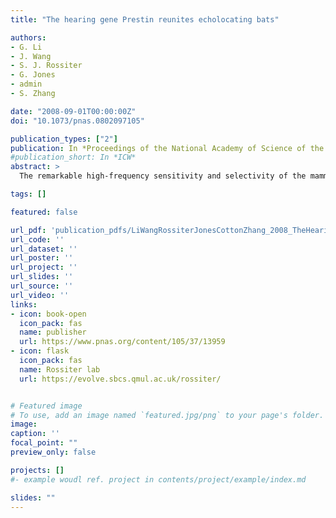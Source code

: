 ```yaml
---
title: "The hearing gene Prestin reunites echolocating bats"

authors:
- G. Li
- J. Wang
- S. J. Rossiter
- G. Jones
- admin
- S. Zhang

date: "2008-09-01T00:00:00Z"
doi: "10.1073/pnas.0802097105"

publication_types: ["2"]
publication: In *Proceedings of the National Academy of Science of the USA* 105\:13959--13964
#publication_short: In *ICW*
abstract: >
  The remarkable high-frequency sensitivity and selectivity of the mammalian auditory system has been attributed to the evolution of mechanical amplification, in which sound waves are amplified by outer hair cells in the cochlea. This process is driven by the recently discovered protein prestin, encoded by the gene Prestin. Echolocating bats use ultrasound for orientation and hunting and possess the highest frequency hearing of all mammals. To test for the involvement of Prestin in the evolution of bat echolocation, we sequenced the coding region in echolocating and nonecholocating species. The resulting putative gene tree showed strong support for a monophyletic assemblage of echolocating species, conflicting with the species phylogeny in which echolocators are paraphyletic. We reject the possibilities that this conflict arises from either gene duplication and loss or relaxed selection in nonecholocating fruit bats. Instead, we hypothesize that the putative gene tree reflects convergence at stretches of functional importance. Convergence is supported by the recovery of the species tree from alignments of hydrophobic transmembrane domains, and the putative gene tree from the intra- and extracellular domains. We also found evidence that Prestin has undergone Darwinian selection associated with the evolution of specialized constant-frequency echolocation, which is characterized by sharp auditory tuning. Our study of a hearing gene in bats strongly implicates Prestin in the evolution of echolocation, and suggests independent evolution of high-frequency hearing in bats. These results highlight the potential problems of extracting phylogenetic signals from functional genes that may be prone to convergence.

tags: []

featured: false

url_pdf: 'publication_pdfs/LiWangRossiterJonesCottonZhang_2008_TheHearingGenePrestinReunitesEcholocatingBats_PNAS.pdf'
url_code: ''
url_dataset: ''
url_poster: ''
url_project: ''
url_slides: ''
url_source: ''
url_video: ''
links:
- icon: book-open
  icon_pack: fas
  name: publisher
  url: https://www.pnas.org/content/105/37/13959
- icon: flask
  icon_pack: fas
  name: Rossiter lab
  url: https://evolve.sbcs.qmul.ac.uk/rossiter/


# Featured image
# To use, add an image named `featured.jpg/png` to your page's folder.
image:
caption: ''
focal_point: ""
preview_only: false

projects: []
#- example woudl ref. project in contents/project/example/index.md

slides: ""
---
```

